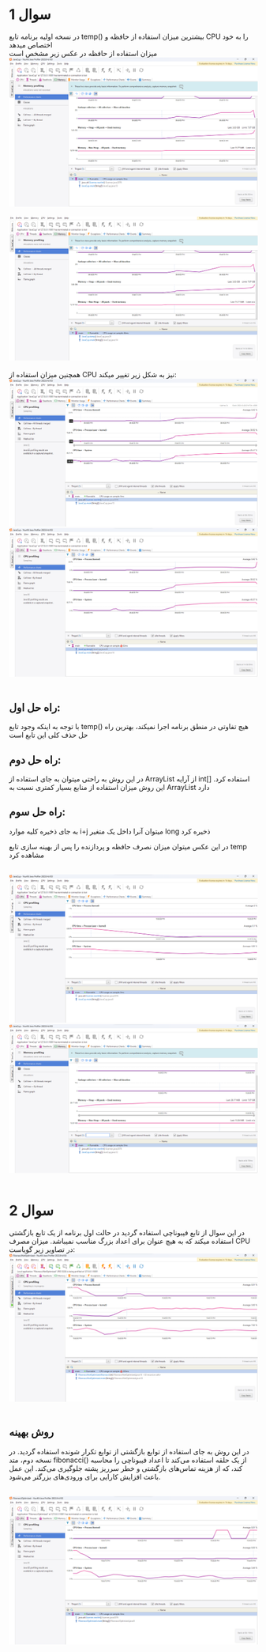  # سوال 1
در نسخه اولیه برنامه تابع temp() بیشترین میزان استفاده از حافظه و CPU را به خود اختصاص میدهد 
 <br>
میزان استفاده از حافظه در عکس زیر مشخص است 
 <br>
 ![Alt text](https://github.com/HamedMajdi/Java-Profiling-with-YourKit/blob/master/Memory%20-%20Before%20temp%20method%20.png)
<br>
 <br>
 ![Alt text](https://github.com/HamedMajdi/Java-Profiling-with-YourKit/blob/master/Memory%20-%20After%20temp%20method.png)
<br>
<br>
همچنین میزان استفاده از CPU نیز به شکل زیر تغییر میکند:
 ![Alt text](https://github.com/HamedMajdi/Java-Profiling-with-YourKit/blob/master/CPU%20-%20Before%20temp%20method%20.png)
 ![Alt text](https://github.com/HamedMajdi/Java-Profiling-with-YourKit/blob/master/CPU%20-%20After%20temp%20method.png)
<br><br>
## راه حل اول:
با توجه به اینکه وجود تابع temp() هیچ تفاوتی در منطق برنامه اجرا نمیکند، بهترین راه حل حذف کلی این تابع است<br>
## راه حل دوم:
 در این روش به راحتی میتوان به جای استفاده از ArrayList<Integer> از آرایه int[] استفاده کرد. این روش میزان استفاده از منابع بسیار کمتری نسبت به ArrayList<Integer> دارد<br>
 

## راه حل سوم:
 به جای ذخیره کلیه موارد i+j میتوان آنرا داخل یک متغیر long ذخیره کرد

 در این عکس میتوان میزان نصرف حافظه و پردازنده را پس از بهینه سازی تابع temp مشاهده کرد<br><br>

 ![Alt text](https://github.com/HamedMajdi/Java-Profiling-with-YourKit/blob/master/CPU%20-%20After%20Optimization.png)<br>
 ![Alt text](https://github.com/HamedMajdi/Java-Profiling-with-YourKit/blob/master/Memory%20-%20After%20Optimization.png)<br><br>
# سوال 2
در این سوال از تابع فیبوناچی استفاده گردید
در حالت اول برنامه از یک تابع بازگشتی استفاده میکند که به هیچ عنوان برای اعداد بزرگ مناسب نمیباشد.
میزان مصرف CPU در تصاویر زیر گویاست:
![Alt text](https://github.com/HamedMajdi/Java-Profiling-with-YourKit/blob/master/Fibonacci%20.png)<br><br>

## روش بهینه
در این روش به جای استفاده از توابع بازگشتی از توابع تکرار شونده استفاده گردید. در نسخه دوم، متد fibonacci() از یک حلقه استفاده می‌کند تا اعداد فیبوناچی را محاسبه کند، که از هزینه تماس‌های بازگشتی و خطر سرریز پشته جلوگیری می‌کند. این عمل باعث افزایش کارایی برای ورودی‌های بزرگتر می‌شود.<br><br>

![Alt text](https://github.com/HamedMajdi/Java-Profiling-with-YourKit/blob/master/Fibonacci%20%20Optimized.png)<br><br>
